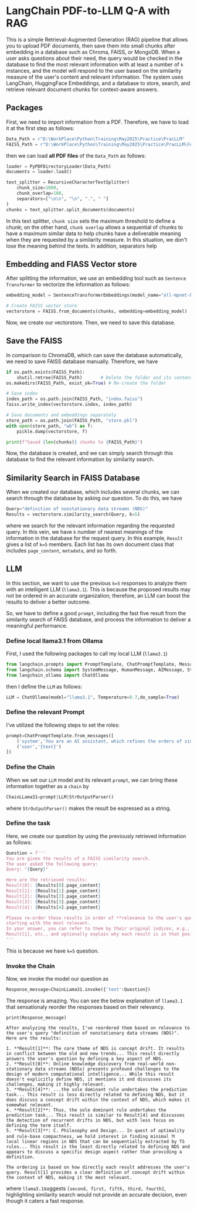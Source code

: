 # LangChain PDF-to-LLM Q-A with RAG
This is a simple Retrieval-Augmented Generation (RAG) pipeline that allows you to upload PDF documents, then save them into small chunks after embedding in a database such as Chroma, FAISS, or MongoDB. When a user asks questions about their need, the query would be checked in the database to find the most relevant information with at least a number of ```k``` instances, and the model will respond to the user based on the similarity measure of the user's content and relevant information.
The system uses LangChain, HuggingFace Embeddings, and a database to store, search, and retrieve relevant document chunks for context-aware answers.

## Packages
First, we need to import information from a PDF. Therefore, we have to load it at the first step as follows:
```python
Data_Path = r"D:\WorkPlace\Python\Training\May2025\Practice\PracLLM"
FAISS_Path = r"D:\WorkPlace\Python\Training\May2025\Practice\PracLLM\FAISS_DB\UFAREX"
```
then we can load **all PDF files** of the ```Data_Path``` as follows:
```python
loader = PyPDFDirectoryLoader(Data_Path)
documents = loader.load()

text_splitter = RecursiveCharacterTextSplitter(
    chunk_size=1000,
    chunk_overlap=100,
    separators=["\n\n", "\n", ".", " "]
)
chunks = text_splitter.split_documents(documents)
```
In this text splitter, ```chunk size``` sets the maximum threshold to define a chunk; on the other hand, ```chunk overlap``` allows a sequential of chunks to have a maximum similar data to help chunks have a deliverable meaning when they are requested by a similarity measure. In this situation, we don't lose the meaning behind the texts. In addition, separators help  
## Embedding and FIASS Vector store
After splitting the information, we use an embedding tool such as ```Sentence Transformer``` to vectorize the information as follows:
```python
embedding_model = SentenceTransformerEmbeddings(model_name="all-mpnet-base-v2")

# Create FAISS vector store
vectorstore = FAISS.from_documents(chunks, embedding=embedding_model)
```
Now, we create our vectorstore. Then, we need to save this database.

## Save the FAISS
In comparison to ChromaDB, which can save the database automatically, we need to save FAISS database manually. Therefore, we have

```python
if os.path.exists(FAISS_Path):
    shutil.rmtree(FAISS_Path)       # Delete the folder and its contents
os.makedirs(FAISS_Path, exist_ok=True) # Re-create the folder

# Save index
index_path = os.path.join(FAISS_Path, "index.faiss")
faiss.write_index(vectorstore.index, index_path)

# Save documents and embeddings separately
store_path = os.path.join(FAISS_Path, "store.pkl")
with open(store_path, "wb") as f:
    pickle.dump(vectorstore, f)

print(f"Saved {len(chunks)} chunks to {FAISS_Path}")
```
Now, the database is created, and we can simply search through this database to find the relevant information by similarity search.

## Similarity Search in FAISS Database
When we created our database, which includes several chunks, we can search through the database by asking our question.
To do this, we have
```python
Query="definition of nonstationary data streams (NDS)"
Results = vectorstore.similarity_search(Query, k=5)
```
where we search for the relevant information regarding the requested query. In this vein, we have ```k``` number of nearest meanings of the information in the database for the request query. In this example, ```Result``` gives a list of ```k=5``` members. Each list has its own document class that includes ```page_content```, ```metadata```, and so forth.

## LLM
In this section, we want to use the previous ```k=5``` responses to analyze them with an intelligent LLM (```llama3.1```).
This is because the proposed results may not be ordered in an accurate organization; therefore, an LLM can boost the results to deliver a better outcome.

So, we have to define a good ```prompt```, including the fast five result from the similarity search of FAISS database, and process the information to deliver a meaningful performance.

### Define local llama3.1 from Ollama
First, I used the following packages to call my local LLM (```llama3.1```)
```python
from langchain.prompts import PromptTemplate, ChatPromptTemplate, MessagesPlaceholder
from langchain.schema import SystemMessage, HumanMessage, AIMessage, StrOutputParser
from langchain_ollama import ChatOllama
```
then I define the ```LLM``` as follows:
```python
LLM = ChatOllama(model="llama3.1", Temperature=0.7,do_sample=True)
```
### Define the relevant Prompt
I've utilized the following steps to set the roles:
```python
prompt=ChatPromptTemplate.from_messages([
    ('system','You are an AI assistant, which refines the orders of similarity search from FAISS database and provides no more than 220 tokens when writing a response to a question'),
    ('user','{text}')
])
```
### Define the Chain
When we set our ```LLM``` model and its relevant ```prompt```, we can bring these information together as a ```chain``` by
```python
ChainLLama31=prompt|LLM|StrOutputParser()
```
where ```StrOutputParser()``` makes the result be expressed as a string.

### Define the task
Here, we create our question by using the previously retrieved information as follows: 
```python
Question = f'''
You are given the results of a FAISS similarity search. 
The user asked the following query:
Query: "{Query}"

Here are the retrieved results:
Result[0]: {Results[0].page_content}
Result[1]: {Results[1].page_content}
Result[2]: {Results[2].page_content}
Result[3]: {Results[3].page_content}
Result[4]: {Results[4].page_content}

Please re-order these results in order of **relevance to the user's query**,
starting with the most relevant. 
In your answer, you can refer to them by their original indices, e.g., Result[0],
Result[1], etc., and optionally explain why each result is in that position.
'''
```
This is because we have ```k=5``` question. 
### Invoke the Chain
Now, we invoke the model our question as
```python
Response_message=ChainLLama31.invoke({'text':Question})
```

The response is amazing. You can see the below explanation of ```llama3.1``` that sensationaly reorder the responses based on their relevancy.

```print(Response_message)```
```
After analyzing the results, I've reordered them based on relevance to the user's query "definition of nonstationary data streams (NDS)". Here are the results:

1. **Result[1]**: The core theme of NDS is concept drift. It results in conflict between the old and new trends... This result directly answers the user's question by defining a key aspect of NDS.
2. **Result[0]**: Online knowledge discovery from real-world non-stationary data streams (NDSs) presents profound challenges to the design of modern computational intelligence... While this result doesn't explicitly define NDS, it mentions it and discusses its challenges, making it highly relevant.
3. **Result[4]**: ...the sole dominant rule undertakes the prediction task... This result is less directly related to defining NDS, but it does discuss a concept drift within the context of NDS, which makes it somewhat relevant.
4. **Result[2]**: Thus, the sole dominant rule undertakes the prediction task... This result is similar to Result[4] and discusses the detection of recurrent drifts in NDS, but with less focus on defining the term itself.
5. **Result[3]**: C. Philosophy and Design... In quest of optimality and rule-base compactness, we hold interest in finding minimal ℜ local linear regions in NDS that can be sequentially extracted by TS rules... This result is the least directly related to defining NDS and appears to discuss a specific design aspect rather than providing a definition.

The ordering is based on how directly each result addresses the user's query. Result[1] provides a clear definition of concept drift within the context of NDS, making it the most relevant.
```
where ```llama3.1```suggests ```[second, first, fifth, third, fourth]```, highlighting similarity search would not provide an accurate decision, even though it caters a fast response.





















